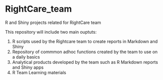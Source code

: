 # RightCare_team
R and Shiny projects related for RightCare team

This repository will include two main ouptuts: 

1. R scripts used by the Rightcare team to create reports in Markdown and Shiny
2. Repository of commmon adhoc functions created by the team to use on a daily basics
3. Analytical products developed by the team such as R Markdown reports and Shiny apps
4. R Team Learning materials 
